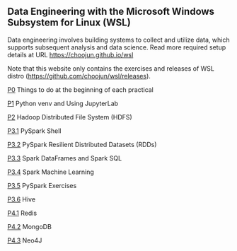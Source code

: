 ## Data Engineering with the Microsoft Windows Subsystem for Linux (WSL)

Data engineering involves building systems to collect and utilize data, which supports subsequent analysis and data science. Read more required setup details at URL https://choojun.github.io/wsl 

Note that this website only contains the exercises and releases of WSL distro (https://github.com/choojun/wsl/releases).

[P0]((https://github.com/choojun/wsl/blob/main/P0.md)) Things to do at the beginning of each practical

[P1](https://github.com/choojun/wsl/blob/main/P1.md) Python venv and Using JupyterLab

[P2]((https://github.com/choojun/wsl/blob/main/P2.md)) Hadoop Distributed File System (HDFS)

[P3.1]((https://github.com/choojun/wsl/blob/main/P3.1.md)) PySpark Shell

[P3.2]((https://github.com/choojun/wsl/blob/main/P3.2.md)) PySpark Resilient Distributed Datasets (RDDs)

[P3.3]((https://github.com/choojun/wsl/blob/main/P3.3.md)) Spark DataFrames and Spark SQL

[P3.4]((https://github.com/choojun/wsl/blob/main/P3.4.md)) Spark Machine Learning

[P3.5]((https://github.com/choojun/wsl/blob/main/P3.5.md)) PySpark Exercises

[P3.6]((https://github.com/choojun/wsl/blob/main/P3.6.md)) Hive

[P4.1]((https://github.com/choojun/wsl/blob/main/P4.1.md)) Redis

[P4.2]((https://github.com/choojun/wsl/blob/main/P4.2.md)) MongoDB

[P4.3]((https://github.com/choojun/wsl/blob/main/P4.3.md)) Neo4J
